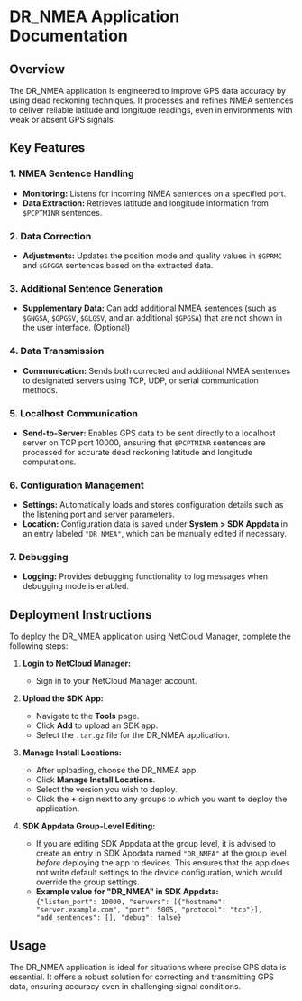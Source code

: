 # DR_NMEA Application Documentation

## Overview
The DR_NMEA application is engineered to improve GPS data accuracy by using dead reckoning techniques. It processes and refines NMEA sentences to deliver reliable latitude and longitude readings, even in environments with weak or absent GPS signals.

## Key Features

### 1. NMEA Sentence Handling
- **Monitoring:** Listens for incoming NMEA sentences on a specified port.
- **Data Extraction:** Retrieves latitude and longitude information from `$PCPTMINR` sentences.

### 2. Data Correction
- **Adjustments:** Updates the position mode and quality values in `$GPRMC` and `$GPGGA` sentences based on the extracted data.

### 3. Additional Sentence Generation
- **Supplementary Data:** Can add additional NMEA sentences (such as `$GNGSA`, `$GPGSV`, `$GLGSV`, and an additional `$GPGSA`) that are not shown in the user interface. (Optional)

### 4. Data Transmission
- **Communication:** Sends both corrected and additional NMEA sentences to designated servers using TCP, UDP, or serial communication methods.

### 5. Localhost Communication
- **Send-to-Server:** Enables GPS data to be sent directly to a localhost server on TCP port 10000, ensuring that `$PCPTMINR` sentences are processed for accurate dead reckoning latitude and longitude computations.

### 6. Configuration Management
- **Settings:** Automatically loads and stores configuration details such as the listening port and server parameters.
- **Location:** Configuration data is saved under **System > SDK Appdata** in an entry labeled `"DR_NMEA"`, which can be manually edited if necessary.

### 7. Debugging
- **Logging:** Provides debugging functionality to log messages when debugging mode is enabled.

## Deployment Instructions
To deploy the DR_NMEA application using NetCloud Manager, complete the following steps:

1. **Login to NetCloud Manager:**
   - Sign in to your NetCloud Manager account.

2. **Upload the SDK App:**
   - Navigate to the **Tools** page.
   - Click **Add** to upload an SDK app.
   - Select the `.tar.gz` file for the DR_NMEA application.

3. **Manage Install Locations:**
   - After uploading, choose the DR_NMEA app.
   - Click **Manage Install Locations**.
   - Select the version you wish to deploy.
   - Click the **+** sign next to any groups to which you want to deploy the application.

4. **SDK Appdata Group-Level Editing:**
   - If you are editing SDK Appdata at the group level, it is advised to create an entry in SDK Appdata named `"DR_NMEA"` at the group level *before* deploying the app to devices. This ensures that the app does not write default settings to the device configuration, which would override the group settings.
   - **Example value for "DR_NMEA" in SDK Appdata:**  
     `{"listen_port": 10000, "servers": [{"hostname": "server.example.com", "port": 5005, "protocol": "tcp"}], "add_sentences": [], "debug": false}`

## Usage
The DR_NMEA application is ideal for situations where precise GPS data is essential. It offers a robust solution for correcting and transmitting GPS data, ensuring accuracy even in challenging signal conditions.
